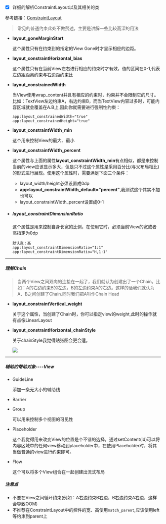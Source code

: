 - [x] 详细的解析ConstraintLayout以及其相关的类

参考链接：[ConstraintLayout](https://developer.android.com/reference/android/support/constraint/ConstraintLayout.html)

> 常见的普通约束此处不做赘述，主要是讲解一些比较高深的用法

- **layout_goneMarginStart**

  这个属性只有在约束到的指定的View Gone时才显示相应的边距。

- **layout_constraintHorizontal_bias**

  这个属性只有在当前View左右进行相应的约束时才有效，值的区间在0-1,代表左边距距离约束与右边距约束比

- **layout_constrainedWidth**

  当View使用wrap_content并且有相应的约束时，约束并不会限制它的尺寸。比如：TextView左边约束A，右边约束B，而当TextView内容过多时，可能内容区域就会覆盖在A.B上,因此你就需要进行强制性约束：

  ```
  app:layout_constrainedWidth="true"
  app:layout_constrainedHeight="true"
  ```

- **layout_constraintWidth_min**

  这个用来控制View的最大、最小

- **layout_constraintWidth_percent**

  这个属性与上面的属性**layout_constraintWidth_min**有点相似，都是来控制当前的view应该显示多大，但是只不过这个属性是采用百分比(与父布局相比)的形式进行展现。使用这个属性时，需要满足下面三个条件：

  - layout_width/height必须设置成0dp
  - **app:layout_constraintWidth_default="percent"**,我测试这个其实不加也可以
  - layout_constraintWidth_percent设置成0-1

- ##### layout_constraintDimensionRatio

  这个属性是用来控制自身长宽的比例，在使用它时，必须当前View的宽或者高指定为0dp

  ```
  默认宽：高
  app:layout_constraintDimensionRatio="1:1"
  app:layout_constraintDimensionRatio="H,1:1"
  ```



---

##### 理解Chain

> 当两个View之间双向的连接在一起了，我们就认为创建出了一个Chain。比如：A的右边约束B的左边，B的左边约束A的右边。这样的话我们就认为A、B之间创建了Chain.同时我们把A叫作Chain Head

- **layout_constraintVertical_weight**

  关于这个属性，当创建了Chain时，你可以指定view的weight,此时的操作就有点像LinearLayout

- **layout_constraintHorizontal_chainStyle**

  关于chainStyle我觉得贴张图会更合适。

  ![](/Users/blossom/Desktop/AwesomeDocument/art/chains-styles.png)



---

##### 辅助的帮助对象----View

- GuideLine

  添加一条无大小的辅助线

- Barrier

- Group

  可以用来控制多个视图的可见性

- Placeholder

  这个我觉得用来改变View的位置是个不错的选择，通过setContent(id)可以将内容区域中的任何view移动到placeholder中，在使用Placeholder时，将其当做普通的view进行约束即可。

- Flow

  这个可以将多个View组合在一起创建出流式布局

##### 注意点

- 不要在View之间循环约束(例如：A右边约束B右边，B右边约束A右边，这样会导致OOM)
- 不推荐在ConstraintLayout中的控件的宽、高使用`match_parent`,应该使用left等约束到parent上